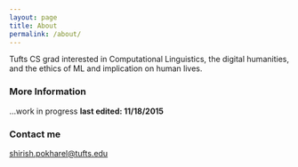 ```yaml
---
layout: page
title: About
permalink: /about/
---
```


Tufts CS grad interested in Computational Linguistics, the digital humanities, and the ethics of ML and implication on human lives.

### More Information

...work in progress __last edited: 11/18/2015__

### Contact me

[shirish.pokharel@tufts.edu](mailto:email@domain.com)